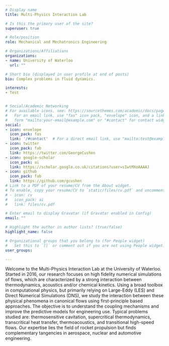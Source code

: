 ```yaml
---
# Display name
title: Multi-Physics Interaction Lab

# Is this the primary user of the site?
superuser: true

# Role/position
role: Mechanical and Mechatronics Engineering

# Organizations/Affiliations
organizations:
- name: University of Waterloo
  url: ""

# Short bio (displayed in user profile at end of posts)
bio: Complex problems in fluid dynamics.

interests:
- Test


# Social/Academic Networking
# For available icons, see: https://sourcethemes.com/academic/docs/page-builder/#icons
#   For an email link, use "fas" icon pack, "envelope" icon, and a link in the
#   form "mailto:your-email@example.com" or "#contact" for contact widget.
social:
- icon: envelope
  icon_pack: fas
  link: '/#contact'  # For a direct email link, use "mailto:test@example.org".
- icon: twitter
  icon_pack: fab
  link: https://twitter.com/GeorgeCushen
- icon: google-scholar
  icon_pack: ai
  link: https://scholar.google.co.uk/citations?user=sIwtMXoAAAAJ
- icon: github
  icon_pack: fab
  link: https://github.com/gcushen
# Link to a PDF of your resume/CV from the About widget.
# To enable, copy your resume/CV to `static/files/cv.pdf` and uncomment the lines below.
# - icon: cv
#   icon_pack: ai
#   link: files/cv.pdf

# Enter email to display Gravatar (if Gravatar enabled in Config)
email: ""

# Highlight the author in author lists? (true/false)
highlight_name: false

# Organizational groups that you belong to (for People widget)
#   Set this to `[]` or comment out if you are not using People widget.
user_groups:

---
```

Welcome to the Multi-Physics Interaction Lab at the University of Waterloo. Started in 2016, our research focuses on high fidelity numerical simulations of flows, which are characterized by a strong interaction between thermodynamics, acoustics and/or chemical kinetics. Using a broad toolbox in computational physics, but primarily relying on Large-Eddy (LES) and Direct Numerical Simulations (DNS), we study the interaction between these physical phenomena in canonical flows using first-principle based approaches. The objective is to understand the coupling mechanisms and improve the predictive models for engineering use. Typical problems studied are: thermosensitive cavitation, supercritical thermodynamics, transcritical heat transfer, thermoacoustics, and transitional high-speed flows. Our expertise lies the field of rocket propulsion but finds complementary tangencies in aerospace, nuclear and automotive engineering.
